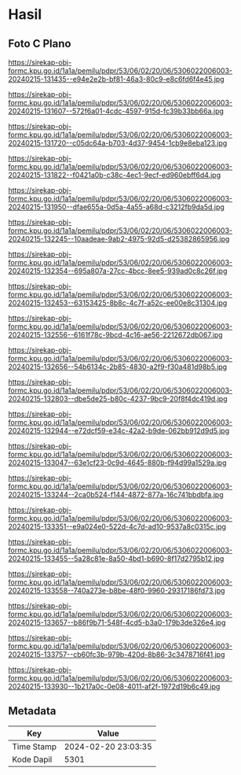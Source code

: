 # Hasil

## Foto C Plano

https://sirekap-obj-formc.kpu.go.id/1a1a/pemilu/pdpr/53/06/02/20/06/5306022006003-20240215-131435--e94e2e2b-bf81-46a3-80c9-e8c6fd6f4e45.jpg

https://sirekap-obj-formc.kpu.go.id/1a1a/pemilu/pdpr/53/06/02/20/06/5306022006003-20240215-131607--572f6a01-4cdc-4597-915d-fc39b33bb66a.jpg

https://sirekap-obj-formc.kpu.go.id/1a1a/pemilu/pdpr/53/06/02/20/06/5306022006003-20240215-131720--c05dc64a-b703-4d37-9454-1cb9e8eba123.jpg

https://sirekap-obj-formc.kpu.go.id/1a1a/pemilu/pdpr/53/06/02/20/06/5306022006003-20240215-131822--f0421a0b-c38c-4ec1-9ecf-ed960ebff6d4.jpg

https://sirekap-obj-formc.kpu.go.id/1a1a/pemilu/pdpr/53/06/02/20/06/5306022006003-20240215-131950--dfae655a-0d5a-4a55-a68d-c3212fb9da5d.jpg

https://sirekap-obj-formc.kpu.go.id/1a1a/pemilu/pdpr/53/06/02/20/06/5306022006003-20240215-132245--10aadeae-9ab2-4975-92d5-d25382865956.jpg

https://sirekap-obj-formc.kpu.go.id/1a1a/pemilu/pdpr/53/06/02/20/06/5306022006003-20240215-132354--695a807a-27cc-4bcc-8ee5-939ad0c8c26f.jpg

https://sirekap-obj-formc.kpu.go.id/1a1a/pemilu/pdpr/53/06/02/20/06/5306022006003-20240215-132453--63153425-8b8c-4c7f-a52c-ee00e8c31304.jpg

https://sirekap-obj-formc.kpu.go.id/1a1a/pemilu/pdpr/53/06/02/20/06/5306022006003-20240215-132556--6161f78c-9bcd-4c16-ae56-2212672db067.jpg

https://sirekap-obj-formc.kpu.go.id/1a1a/pemilu/pdpr/53/06/02/20/06/5306022006003-20240215-132656--54b6134c-2b85-4830-a2f9-f30a481d98b5.jpg

https://sirekap-obj-formc.kpu.go.id/1a1a/pemilu/pdpr/53/06/02/20/06/5306022006003-20240215-132803--dbe5de25-b80c-4237-9bc9-20f8f4dc419d.jpg

https://sirekap-obj-formc.kpu.go.id/1a1a/pemilu/pdpr/53/06/02/20/06/5306022006003-20240215-132944--e72dcf59-e34c-42a2-b9de-062bb912d9d5.jpg

https://sirekap-obj-formc.kpu.go.id/1a1a/pemilu/pdpr/53/06/02/20/06/5306022006003-20240215-133047--63e1cf23-0c9d-4645-880b-f94d99a1529a.jpg

https://sirekap-obj-formc.kpu.go.id/1a1a/pemilu/pdpr/53/06/02/20/06/5306022006003-20240215-133244--2ca0b524-f144-4872-877a-16c741bbdbfa.jpg

https://sirekap-obj-formc.kpu.go.id/1a1a/pemilu/pdpr/53/06/02/20/06/5306022006003-20240215-133351--e9a024e0-522d-4c7d-ad10-9537a8c0315c.jpg

https://sirekap-obj-formc.kpu.go.id/1a1a/pemilu/pdpr/53/06/02/20/06/5306022006003-20240215-133455--5a28c81e-8a50-4bd1-b690-8f17d2795b12.jpg

https://sirekap-obj-formc.kpu.go.id/1a1a/pemilu/pdpr/53/06/02/20/06/5306022006003-20240215-133558--740a273e-b8be-48f0-9960-29317186fd73.jpg

https://sirekap-obj-formc.kpu.go.id/1a1a/pemilu/pdpr/53/06/02/20/06/5306022006003-20240215-133657--b86f9b71-548f-4cd5-b3a0-179b3de326e4.jpg

https://sirekap-obj-formc.kpu.go.id/1a1a/pemilu/pdpr/53/06/02/20/06/5306022006003-20240215-133757--cb60fc3b-979b-420d-8b86-3c3478716f41.jpg

https://sirekap-obj-formc.kpu.go.id/1a1a/pemilu/pdpr/53/06/02/20/06/5306022006003-20240215-133930--1b217a0c-0e08-4011-af2f-1972d19b6c49.jpg


## Metadata

| Key        | Value               |
| ---------- | ------------------- |
| Time Stamp | 2024-02-20 23:03:35 |
| Kode Dapil | 5301                |



